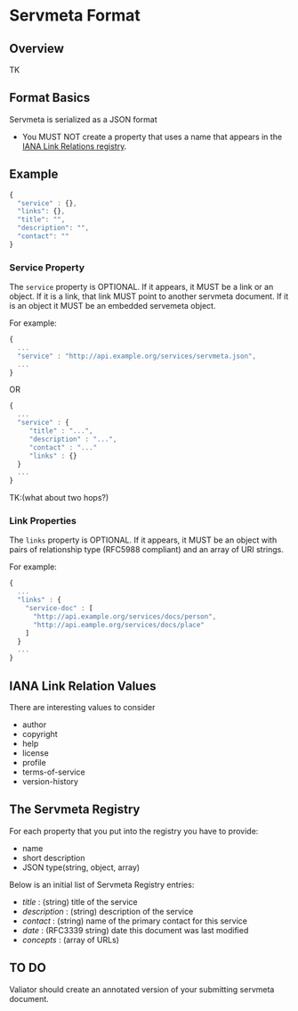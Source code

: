 # Servmeta Format

## Overview
TK

## Format Basics
Servmeta is serialized as a JSON format

 * You MUST NOT create a property that uses a name that appears in the [IANA Link Relations registry](https://www.iana.org/assignments/link-relations/link-relations.xml).
 

## Example

```javascript
{
  "service" : {},
  "links": {},
  "title": "",
  "description": "",
  "contact": ""
}
```

### Service Property
The `service` property is OPTIONAL. If it appears, it MUST be a link or an object. If it is a link, that link MUST point to another servmeta document. If it is an object it MUST be an embedded servemeta object.

For example:
```javascript
{
  ...
  "service" : "http://api.example.org/services/servmeta.json",
  ...
}
```
OR
```javascript
{
  ...
  "service" : {
     "title" : "...",
     "description" : "...",
     "contact" : "..."
     "links" : {}
  }
  ...
}
```

TK:(what about two hops?)

### Link Properties
The `links` property is OPTIONAL. If it appears, it MUST be an object with pairs of relationship type (RFC5988 compliant) and an array of URI strings. 

For example:

```javascript
{ 
  ...
  "links" : {
    "service-doc" : [
      "http://api.example.org/services/docs/person", 
      "http://api.eample.org/services/docs/place"
    ]
  }
  ...
}
```

## IANA Link Relation Values
There are interesting values to consider

 * author
 * copyright
 * help
 * license
 * profile
 * terms-of-service
 * version-history
 
## The Servmeta Registry
For each property that you put into the registry you have to provide:
 * name
 * short description
 * JSON type(string, object, array)


Below is an initial list of Servmeta Registry entries:
 * *title* : (string) title of the service
 * *description* : (string) description of the service
 * *contact* : (string) name of the primary contact for this service
 * *date* : (RFC3339 string) date this document was last modified
 * *concepts* : (array of URLs)


## TO DO
 
Valiator should create an annotated version of your submitting servmeta document.

